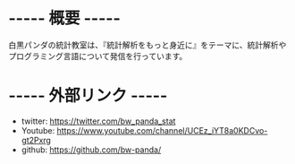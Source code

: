 # ----- 概要 -----

白黒パンダの統計教室は、『統計解析をもっと身近に』をテーマに、統計解析やプログラミング言語について発信を行っています。


# ----- 外部リンク -----

- twitter: https://twitter.com/bw_panda_stat
- Youtube: https://www.youtube.com/channel/UCEz_iYT8a0KDCvo-gt2Pxrg
- github: https://github.com/bw-panda/
